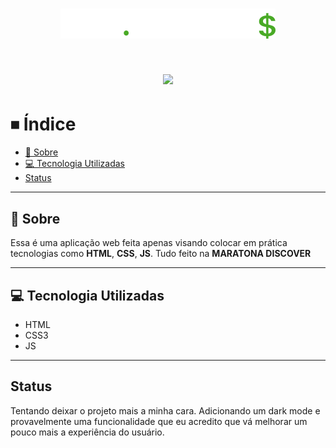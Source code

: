 <h1 align = "center">
    <img src="assets/logo.svg">
</h1>
<h1 align = "center">
    <img src="https://ik.imagekit.io/gustavomont3/dev_finances_D_DY2-NYp.gif" style="overflow-x: auto;">
</h1>

# ⏹ Índice
  - [🎇 Sobre](#-sobre)
  - [💻 Tecnologia Utilizadas](#-tecnologia-utilizadas)
  - [Status](#-status)

---
## 🎇 Sobre
<span>Essa é uma aplicação web feita apenas visando colocar em prática tecnologias como **HTML**, **CSS**, **JS**. Tudo feito na **MARATONA DISCOVER**</span>


    
---

## 💻 Tecnologia Utilizadas
- HTML
- CSS3
- JS

---
## Status
Tentando deixar o projeto mais a minha cara. Adicionando um dark mode e provavelmente uma funcionalidade que eu acredito que vá melhorar um pouco mais a experiência do usuário.



